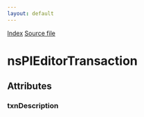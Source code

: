 ```yaml
---
layout: default
---
```

<div id='links'><a href="../index.html">Index</a>
<a href="http://dxr.mozilla.org/mozilla-central/source/editor/nsPIEditorTransaction.idl">Source file</a>
</div>

# nsPIEditorTransaction #

## Attributes ##

### txnDescription ###
